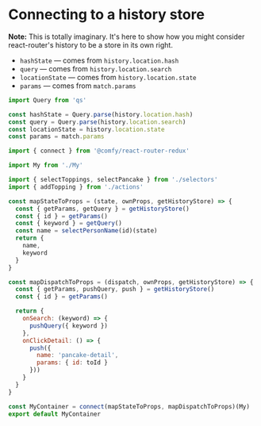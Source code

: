 # Connecting to a history store

**Note:** This is totally imaginary. It's here to show how you might consider react-router's history to be a store in its own right.

- `hashState` &mdash; comes from `history.location.hash`
- `query` &mdash; comes from  `history.location.search`
- `locationState` &mdash; comes from  `history.location.state`
- `params` &mdash; comes from `match.params`

```js
import Query from 'qs'

const hashState = Query.parse(history.location.hash)
const query = Query.parse(history.location.search)
const locationState = history.location.state
const params = match.params
```

```js
import { connect } from '@comfy/react-router-redux'

import My from './My'

import { selectToppings, selectPancake } from './selectors'
import { addTopping } from './actions'

const mapStateToProps = (state, ownProps, getHistoryStore) => {
  const { getParams, getQuery } = getHistoryStore()
  const { id } = getParams()
  const { keyword } = getQuery()
  const name = selectPersonName(id)(state)
  return {
    name,
    keyword
  }
}

const mapDispatchToProps = (dispatch, ownProps, getHistoryStore) => {
  const { getParams, pushQuery, push } = getHistoryStore()
  const { id } = getParams()

  return {
    onSearch: (keyword) => {
      pushQuery({ keyword })
    },
    onClickDetail: () => {
      push({
        name: 'pancake-detail',
        params: { id: toId }
      }))
    }
  }
}

const MyContainer = connect(mapStateToProps, mapDispatchToProps)(My)
export default MyContainer
```
